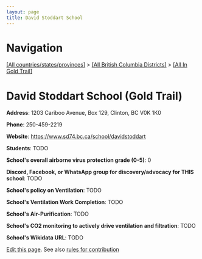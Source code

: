 ```yaml
---
layout: page
title: David Stoddart School
---
```

# Navigation

[[All countries/states/provinces]](../../..) > [[All British Columbia Districts]](../..) > [[All In Gold Trail]](..)

# David Stoddart School (Gold Trail)

**Address**: 1203 Cariboo Avenue, Box 129, Clinton, BC V0K 1K0

**Phone**: 250-459-2219

**Website**: <https://www.sd74.bc.ca/school/davidstoddart>

**Students**: TODO

**School's overall airborne virus protection grade (0-5)**: 0

**Discord, Facebook, or WhatsApp group for discovery/advocacy for THIS school**: TODO

**School's policy on Ventilation**: TODO

**School's Ventilation Work Completion**: TODO

**School's Air-Purification**: TODO

**School's CO2 monitoring to actively drive ventilation and filtration**: TODO

**School's Wikidata URL**: TODO


[Edit this page](https://github.com/ventilate-schools/BC/edit/main/./Gold_Trail/David_Stoddart_School.md). See also [rules for contribution](../../../contribution-rules/)
